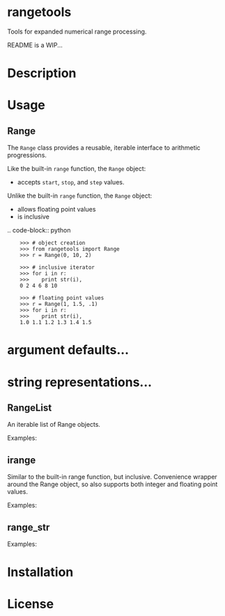 
rangetools
==========

Tools for expanded numerical range processing.


README is a WIP...

Description
===========

Usage
=====

Range
-----

The ``Range`` class provides a reusable, iterable interface to arithmetic
progressions. 

Like the built-in ``range`` function, the ``Range`` object:

- accepts ``start``, ``stop``, and ``step`` values. 

Unlike the built-in ``range`` function, the ``Range`` object:

- allows floating point values
- is inclusive

.. code-block:: python

        >>> # object creation
        >>> from rangetools import Range
        >>> r = Range(0, 10, 2)

        >>> # inclusive iterator
        >>> for i in r:
        >>>    print str(i),
        0 2 4 6 8 10

        >>> # floating point values
        >>> r = Range(1, 1.5, .1)
        >>> for i in r:
        >>>    print str(i),
        1.0 1.1 1.2 1.3 1.4 1.5

# argument defaults...
# string representations...


RangeList 
---------

An iterable list of Range objects.

Examples:

irange
------

Similar to the built-in range function, but inclusive. Convenience wrapper
around the Range object, so also supports both integer and floating point
values. 

Examples:

range_str
---------

Examples:

Installation
============

License
=======

